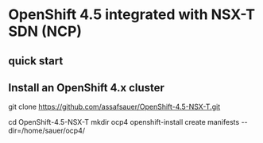 # OpenShift 4.5 integrated with NSX-T SDN (NCP)

 
## quick start

## Install an OpenShift 4.x cluster
 
git clone https://github.com/assafsauer/OpenShift-4.5-NSX-T.git

cd OpenShift-4.5-NSX-T
mkdir ocp4
openshift-install create manifests --dir=/home/sauer/ocp4/

